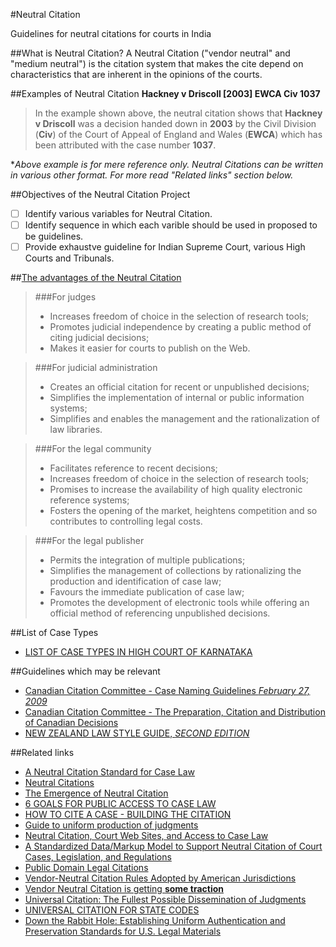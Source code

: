 #Neutral Citation

Guidelines for neutral citations for courts in India

##What is Neutral Citation?
A Neutral Citation ("vendor neutral" and "medium neutral") is the citation system that makes the cite depend  on characteristics that are inherent in the opinions of the courts.

##Examples of Neutral Citation
**Hackney v Driscoll [2003] EWCA Civ 1037**
>In the example shown above, the neutral citation shows that **Hackney v Driscoll** was a decision handed down in **2003** by the Civil Division (**Civ**) of the Court of Appeal of England and Wales (**EWCA**) which has been attributed with the case number **1037**. 

*_Above example is for mere reference only. Neutral Citations can be written in various other format. For more read "Related links" section below._

##Objectives of the Neutral Citation Project
- [ ] Identify various variables for Neutral Citation.
- [ ] Identify sequence in which each varible should be used in proposed to be guidelines.
- [ ] Provide exhaustve guideline for Indian Supreme Court, various High Courts and Tribunals.

##[The advantages of the Neutral Citation](https://lexum.com/ccc-ccr/neutr/neutr.jur_en.html)
>###For judges
>* Increases freedom of choice in the selection of research tools;
>* Promotes judicial independence by creating a public method of citing judicial decisions;
>* Makes it easier for courts to publish on the Web.

>###For judicial administration
>* Creates an official citation for recent or unpublished decisions;
>* Simplifies the implementation of internal or public information systems;
>* Simplifies and enables the management and the rationalization of law libraries.

>###For the legal community
>* Facilitates reference to recent decisions;
>* Increases freedom of choice in the selection of research tools;
>* Promises to increase the availability of high quality electronic reference systems;
>* Fosters the opening of the market, heightens competition and so contributes to controlling legal costs.

>###For the legal publisher
>* Permits the integration of multiple publications;
>* Simplifies the management of collections by rationalizing the production and identification of case law;
>* Favours the immediate publication of case law;
>* Promotes the development of electronic tools while offering an official method of referencing unpublished decisions.

##List of Case Types

* [LIST OF CASE TYPES IN HIGH COURT OF KARNATAKA](http://karnatakajudiciary.kar.nic.in/noticeBoard/casetypes.pdf)

##Guidelines which may be relevant

* [Canadian Citation Committee - Case Naming Guidelines *February 27, 2009*](https://lexum.com/ccc-ccr/cn/CaseNaming_20090227_en_rev.pdf)
* [Canadian Citation Committee - The Preparation, Citation and Distribution of Canadian Decisions](http://www.cjc-ccm.gc.ca/cmslib/Committee/JTAC/JTAC-Consolidation-of-Standards-2009-04-02-E.pdf)
* [NEW ZEALAND LAW STYLE GUIDE, *SECOND EDITION*](http://www.lawfoundation.org.nz/style-guide/)


##Related links

* [A Neutral Citation Standard for Case Law](https://lexum.com/ccc-ccr/neutr/neutr.jur_en.html)
* [Neutral Citations](https://metranet.londonmet.ac.uk/services/sas/library-services/subject-help/subjects/lawnorth/neut.cfm)
* [The Emergence of Neutral Citation](http://papers.ssrn.com/sol3/papers.cfm?abstract_id=1604994)
* [6 GOALS FOR PUBLIC ACCESS TO CASE LAW](http://blog.law.cornell.edu/voxpop/2013/05/31/6-goals-for-public-access-to-case-law/)
* [HOW TO CITE A CASE - BUILDING THE CITATION](http://library.queensu.ca/law/lederman/legalcitation)
* [Guide to uniform production of judgments](http://www.austlii.edu.au/au/other/CompLRes/1999/1/)
* [Neutral Citation, Court Web Sites, and Access to Case Law](http://scholarship.law.cornell.edu/cgi/viewcontent.cgi?article=1069&context=lsrp_papers)
* [A Standardized Data/Markup Model to Support Neutral Citation of Court Cases, Legislation, and Regulations](http://xml.coverpages.org/neutral-legal-citation-data-and-markup-models.html)
* [Public Domain Legal Citations](http://onward.justia.com/2010/12/17/public-domain-legal-citations/)
* [Vendor-Neutral Citation Rules Adopted by American Jurisdictions](http://www.aallnet.org/main-menu/Advocacy/access/citation/neutralrules)
* [Vendor Neutral Citation is getting **some traction**](http://outofthejungle.blogspot.in/2011/03/vendor-neutral-citation-is-getting-some.html)
* [Universal Citation: The Fullest Possible Dissemination of Judgments](http://www.thirdamendment.com/citation.html)
* [UNIVERSAL CITATION FOR STATE CODES](http://blog.law.cornell.edu/voxpop/2011/09/01/universal-citation-for-state-codes/)
* [Down the Rabbit Hole: Establishing Uniform Authentication and Preservation Standards for U.S. Legal Materials](http://onward.justia.com/2011/06/30/down-the-rabbit-hole-establishing-uniform-authentication-and-preservation-standards-for-u-s-legal-materials/)

